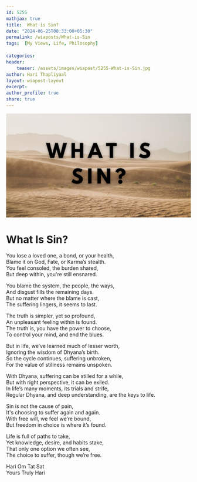 ```yaml
---        
id: 5255        
mathjax: true        
title:  What is Sin?        
date: "2024-06-25T08:33:00+05:30"        
permalink: /wiaposts/What-is-Sin   
tags:  [My Views, Life, Philosophy]         
        
categories:        
header:        
    teaser: /assets/images/wiapost/5255-What-is-Sin.jpg        
author: Hari Thapliyaal        
layout: wiapost-layout
excerpt:        
author_profile: true        
share: true        
---        
```

        
![What-is-Sin](/assets/images/wiapost/5255-What-is-Sin.jpg)                
		
# What Is Sin?   
   
You lose a loved one, a bond, or your health,   
Blame it on God, Fate, or Karma’s stealth.   
You feel consoled, the burden shared,   
But deep within, you're still ensnared.   
   
You blame the system, the people, the ways,   
And disgust fills the remaining days.   
But no matter where the blame is cast,   
The suffering lingers, it seems to last.   
   
The truth is simpler, yet so profound,   
An unpleasant feeling within is found.   
The truth is, you have the power to choose,   
To control your mind, and end the blues.   
   
But in life, we’ve learned much of lesser worth,   
Ignoring the wisdom of Dhyana’s birth.   
So the cycle continues, suffering unbroken,   
For the value of stillness remains unspoken.   
   
With Dhyana, suffering can be stilled for a while,   
But with right perspective, it can be exiled.   
In life’s many moments, its trials and strife,   
Regular Dhyana, and deep understanding, are the keys to life.   
   
Sin is not the cause of pain,   
It's choosing to suffer again and again.   
With free will, we feel we’re bound,   
But freedom in choice is where it’s found.   
   
Life is full of paths to take,   
Yet knowledge, desire, and habits stake,   
That only one option we often see,   
The choice to suffer, though we’re free.

   
Hari Om Tat Sat   
Yours Truly Hari 

 